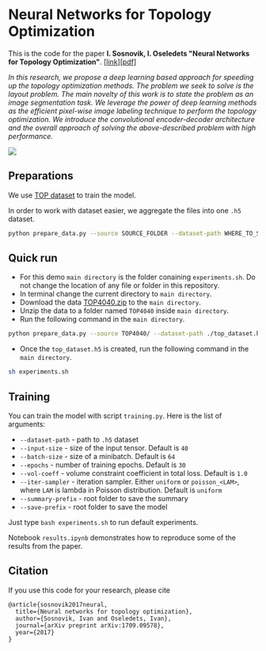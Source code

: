 # Neural Networks for Topology Optimization
This is the code for the paper **I. Sosnovik, I. Oseledets "Neural Networks for Topology Optimization"**.
[[link](https://www.degruyter.com/view/j/rnam.2019.34.issue-4/rnam-2019-0018/rnam-2019-0018.xml)][[pdf](https://arxiv.org/pdf/1709.09578.pdf)]

*In this research, we propose a deep learning based approach for speeding up the topology optimization methods. The problem we seek to solve is the layout problem. The main novelty of this work is to state the problem as an image segmentation task. We leverage the power of deep learning methods as the efficient pixel-wise image labeling technique to perform the topology optimization. We introduce the convolutional encoder-decoder architecture and the overall approach of solving the above-described problem with high performance.*

![](./src/model.png)

## Preparations
We use [TOP dataset](https://github.com/ISosnovik/top) to train the model.

In order to work with dataset easier, we aggregate the files into one `.h5` dataset. 

```bash
python prepare_data.py --source SOURCE_FOLDER --dataset-path WHERE_TO_SAVE
```

## Quick run
- For this demo `main directory` is the folder conaining `experiments.sh`. Do not change the location of any file or folder in this repository.
- In terminal change the current directory to `main directory`.
- Download the data [TOP4040.zip](https://yadi.sk/d/1EE7UdYJChIkQQ) to the `main directory`.
- Unzip the data to a folder named `TOP4040` inside `main directory`.
- Run the following command in the `main directory`.

```bash
python prepare_data.py --source TOP4040/ --dataset-path ./top_dataset.h5
```
- Once the `top_dataset.h5` is created, run the following command in the `main directory`.
```bash
sh experiments.sh
```

## Training
You can train the model with script `training.py`. Here is the list of arguments:

* `--dataset-path` - path to `.h5` dataset
* `--input-size` - size of the input tensor. Default is `40`
* `--batch-size` - size of a minibatch. Default is `64`
* `--epochs` - number of training epochs. Default is `30`
* `--vol-coeff` - volume constraint coefficient in total loss. Default is `1.0`
* `--iter-sampler` - iteration sampler. Either `uniform` or `poisson_<LAM>`, where `LAM` is lambda in Poisson distribution. Default is `uniform`
* `--summary-prefix` - root folder to save the summary
* `--save-prefix` - root folder to save the model

Just type `bash experiments.sh` to run default experiments. 

Notebook `results.ipynb` demonstrates how to reproduce some of the results from the paper.

## Citation

If you use this code for your research, please cite 

	@article{sosnovik2017neural,
	  title={Neural networks for topology optimization},
	  author={Sosnovik, Ivan and Oseledets, Ivan},
	  journal={arXiv preprint arXiv:1709.09578},
	  year={2017}
	}
